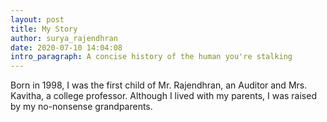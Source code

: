 ```yaml
---
layout: post
title: My Story
author: surya_rajendhran
date: 2020-07-10 14:04:08
intro_paragraph: A concise history of the human you're stalking
---
```

Born in 1998, I was the first child of Mr. Rajendhran, an Auditor and Mrs. Kavitha, a college professor. Although I lived with my parents, I was raised by my no-nonsense grandparents.